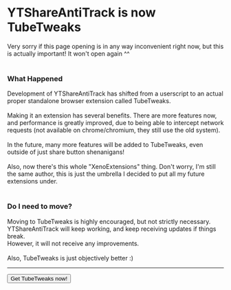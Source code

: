 <!--
 Copyright (C) 2023 Marcus Huber (xenorio) <dev@xenorio.xyz>
 
 This program is free software: you can redistribute it and/or modify
 it under the terms of the GNU Affero General Public License as
 published by the Free Software Foundation, either version 3 of the
 License, or (at your option) any later version.
 
 This program is distributed in the hope that it will be useful,
 but WITHOUT ANY WARRANTY; without even the implied warranty of
 MERCHANTABILITY or FITNESS FOR A PARTICULAR PURPOSE.  See the
 GNU Affero General Public License for more details.
 
 You should have received a copy of the GNU Affero General Public License
 along with this program.  If not, see <http://www.gnu.org/licenses/>.
-->

# YTShareAntiTrack is now TubeTweaks
Very sorry if this page opening is in any way inconvenient right now, but this is actually important! It won't open again ^^
<br><br>

### What Happened
Development of YTShareAntiTrack has shifted from a userscript to an actual proper standalone browser extension called TubeTweaks. 
<br><br>
Making it an extension has several benefits. There are more features now, and performance is greatly improved, due to being able to intercept network requests (not available on chrome/chromium, they still use the old system).
<br><br>
In the future, many more features will be added to TubeTweaks, even outside of just share button shenanigans!
<br><br>
Also, now there's this whole "XenoExtensions" thing. Don't worry, I'm still the same author, this is just the umbrella I decided to put all my future extensions under.
<br><br>

### Do I need to move?
Moving to TubeTweaks is highly encouraged, but not strictly necessary. YTShareAntiTrack will keep working, and keep receiving updates if things break.<br>
However, it will not receive any improvements. 
<br><br>
Also, TubeTweaks is just objectively better :)

---


<a href="/list/tubetweaks">
	<button class="button is-warning">Get TubeTweaks now!</button>
</a>
